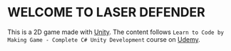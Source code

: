# WELCOME TO LASER DEFENDER

This is a 2D game made with [Unity]. The content follows `Learn to Code by Making Game - Complete C# Unity Development` course on [Udemy].

[unity]: <https://unity3d.com/>
[udemy]: <https://www.udemy.com/courses/>